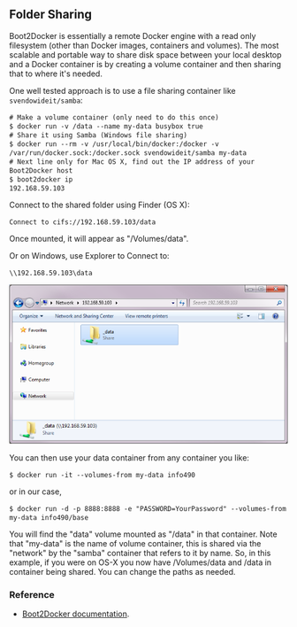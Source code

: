## Folder Sharing

Boot2Docker is essentially a remote Docker engine with a read only filesystem (other than Docker images, containers and volumes). The most scalable and portable way to share disk space between your local desktop and a Docker container is by creating a volume container and then sharing that to where it's needed.  

One well tested approach is to use a file sharing container like `svendowideit/samba`:

```console
# Make a volume container (only need to do this once)
$ docker run -v /data --name my-data busybox true
# Share it using Samba (Windows file sharing)
$ docker run --rm -v /usr/local/bin/docker:/docker -v
/var/run/docker.sock:/docker.sock svendowideit/samba my-data
# Next line only for Mac OS X, find out the IP address of your Boot2Docker host
$ boot2docker ip
192.168.59.103
```

Connect to the shared folder using Finder (OS X):

    Connect to cifs://192.168.59.103/data

Once mounted, it will appear as "/Volumes/data".

Or on Windows, use Explorer to Connect to:

    \\192.168.59.103\data

![connect with explorer](explorer2.png)

You can then use your data container from any container you like:

```console
$ docker run -it --volumes-from my-data info490
```

or in our case,

```console
$ docker run -d -p 8888:8888 -e "PASSWORD=YourPassword" --volumes-from my-data info490/base
```

You will find the "data" volume mounted as "/data" in that container. Note that "my-data" is the name of volume container, this is shared via the "network" by the "samba" container that refers to it by name. So, in this example, if you were on OS-X you now have /Volumes/data and /data in container being shared. You can change the paths as needed.

### Reference

- [Boot2Docker documentation](https://github.com/boot2docker/boot2docker).
